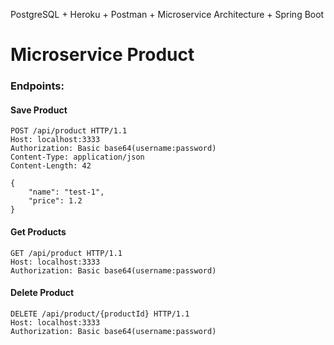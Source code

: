 PostgreSQL + Heroku + Postman + Microservice Architecture + Spring Boot

# Microservice Product

### Endpoints:

#### Save Product

````
POST /api/product HTTP/1.1
Host: localhost:3333
Authorization: Basic base64(username:password)
Content-Type: application/json
Content-Length: 42

{
    "name": "test-1",
    "price": 1.2
}
````

#### Get Products

```
GET /api/product HTTP/1.1
Host: localhost:3333
Authorization: Basic base64(username:password)
```

#### Delete Product

```
DELETE /api/product/{productId} HTTP/1.1
Host: localhost:3333
Authorization: Basic base64(username:password)
```
